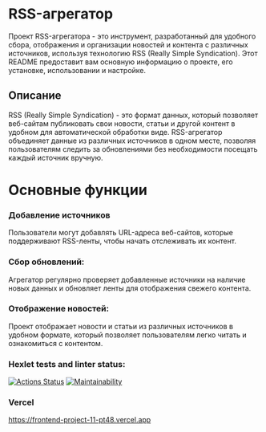 # RSS-агрегатор

Проект RSS-агрегатора - это инструмент, разработанный для удобного сбора, отображения и организации новостей и контента с различных источников, используя технологию RSS (Really Simple Syndication). Этот README предоставит вам основную информацию о проекте, его установке, использовании и настройке.

## Описание 

RSS (Really Simple Syndication) - это формат данных, который позволяет веб-сайтам публиковать свои новости, статьи и другой контент в удобном для автоматической обработки виде. RSS-агрегатор объединяет данные из различных источников в одном месте, позволяя пользователям следить за обновлениями без необходимости посещать каждый источник вручную.

# Основные функции

### Добавление источников

Пользователи могут добавлять URL-адреса веб-сайтов, которые поддерживают RSS-ленты, чтобы начать отслеживать их контент.

### Сбор обновлений: 

Агрегатор регулярно проверяет добавленные источники на наличие новых данных и обновляет ленты для отображения свежего контента.

### Отображение новостей: 

Проект отображает новости и статьи из различных источников в удобном формате, который позволяет пользователям легко читать и ознакомиться с контентом.


### Hexlet tests and linter status:
[![Actions Status](https://github.com/AndreyPiganov/frontend-project-11/workflows/hexlet-check/badge.svg)](https://github.com/AndreyPiganov/frontend-project-11/actions)
[![Maintainability](https://api.codeclimate.com/v1/badges/ed6a0e45a436ed1d60d4/maintainability)](https://codeclimate.com/github/AndreyPiganov/frontend-project-11/maintainability)

### Vercel

https://frontend-project-11-pt48.vercel.app